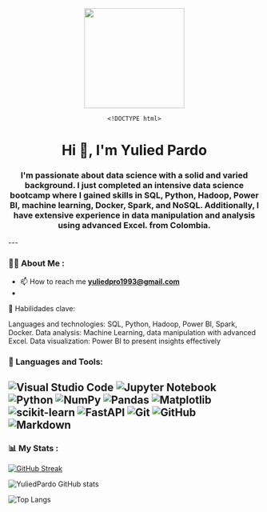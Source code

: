 <div id="header" align="center">
    <img src="https://giphy.com/gifs/artificial-intelligence-singularity-CVtNe84hhYF9u/giphy.gif" width="200" />

    <!DOCTYPE html>
<html lang="en">
<head>
    <meta charset="UTF-8">
    <meta name="viewport" content="width=device-width, initial-scale=1.0">
    <link rel="stylesheet" href="https://stackpath.bootstrapcdn.com/bootstrap/4.5.2/css/bootstrap.min.css">
    <title>Perfil Full Stack</title>
    <style>
        <link>h1</link>, <link>h3</link> {
            color: #333;
            font-family: Arial, sans-serif;
        }
    </style>
</head>
<body>
    <h1 align="center">Hi 👋, I'm <link>Yulied Pardo</link></h1>
    <h3 align="center">I'm passionate about data science with a solid and varied background. I just completed an intensive data science bootcamp where I gained skills in SQL, Python, Hadoop, Power BI, machine learning, Docker, Spark, and NoSQL. Additionally, I have extensive experience in data manipulation and analysis using advanced Excel. from <link>Colombia</link>.</h3>
</body>
</html>
</div>
---

### 👨‍💻 About Me :

- 📫 How to reach me **yuliedpro1993@gmail.com**
- 
🔧 Habilidades clave:

Languages and technologies: SQL, Python, Hadoop, Power BI, Spark, Docker.
Data analysis: Machine Learning, data manipulation with advanced Excel.
Data visualization: Power BI to present insights effectively


<div align="left">
    <h3>🔨 Languages and Tools:</h3>
    <div>
      </div>
</div>

![Visual Studio Code](https://img.shields.io/badge/Visual%20Studio%20Code-0078d7.svg?style=for-the-badge&logo=visual-studio-code&logoColor=white)
![Jupyter Notebook](https://img.shields.io/badge/jupyter-%23FA0F00.svg?style=for-the-badge&logo=jupyter&logoColor=white)
![Python](https://img.shields.io/badge/python-3670A0?style=for-the-badge&logo=python&logoColor=ffdd54)
![NumPy](https://img.shields.io/badge/numpy-%23013243.svg?style=for-the-badge&logo=numpy&logoColor=white)
![Pandas](https://img.shields.io/badge/pandas-%23150458.svg?style=for-the-badge&logo=pandas&logoColor=white)
![Matplotlib](https://img.shields.io/badge/Matplotlib-%23ffffff.svg?style=for-the-badge&logo=Matplotlib&logoColor=black)
![scikit-learn](https://img.shields.io/badge/scikit--learn-%23F7931E.svg?style=for-the-badge&logo=scikit-learn&logoColor=white)
![FastAPI](https://img.shields.io/badge/FastAPI-005571?style=for-the-badge&logo=fastapi)
![Git](https://img.shields.io/badge/git-%23F05033.svg?style=for-the-badge&logo=git&logoColor=white)
![GitHub](https://img.shields.io/badge/github-%23121011.svg?style=for-the-badge&logo=github&logoColor=white)
![Markdown](https://img.shields.io/badge/markdown-%23000000.svg?style=for-the-badge&logo=markdown&logoColor=white)
---

### 📊 My Stats :

[![GitHub Streak](http://github-readme-streak-stats.herokuapp.com?user=Yuliedpardo&theme=dark&hide_border=true&date_format=j%20M%5B%20Y%5D)](https://git.io/streak-stats)

![YuliedPardo GitHub stats](https://github-readme-stats.vercel.app/api?username=Yuliedpardo&show_icons=true&theme=radical)

![Top Langs](https://github-readme-stats.vercel.app/api/top-langs/?username=Yuliedpardo&langs_count=8)



